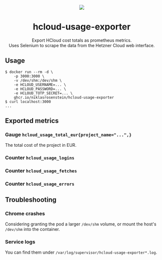 <p align="center"><img src="./hcloud-usage-exporter.jpg"></p>

<h1 align="center">hcloud-usage-exporter</h1>

<p align="center">Export HCloud cost totals as prometheus metrics.</br>
Uses Selenium to scrape the data from the Hetzner Cloud web interface.</p>

## Usage

```
$ docker run --rm -d \
    -p 3000:3000 \
    -v /dev/shm:/dev/shm \
    -e HCLOUD_USERNAME=... \
    -e HCLOUD_PASSWORD=... \
    -e HCLOUD_TOTP_SECRET=... \
    ghcr.io/niklasrosenstein/hcloud-usage-exporter
$ curl localhost:3000
...
```

## Exported metrics

### Gauge `hcloud_usage_total_eur{project_name="...",}`

The total cost of the project in EUR.

### Counter `hcloud_usage_logins`
### Counter `hcloud_usage_fetches`
### Counter `hcloud_usage_errors`

## Troubleshooting

### Chrome crashes

Considering granting the pod a larger `/dev/shm` volume, or mount the host's `/dev/shm` into the container.

### Service logs

You can find them under `/var/log/supervisor/hcloud-usage-exporter*.log`.
